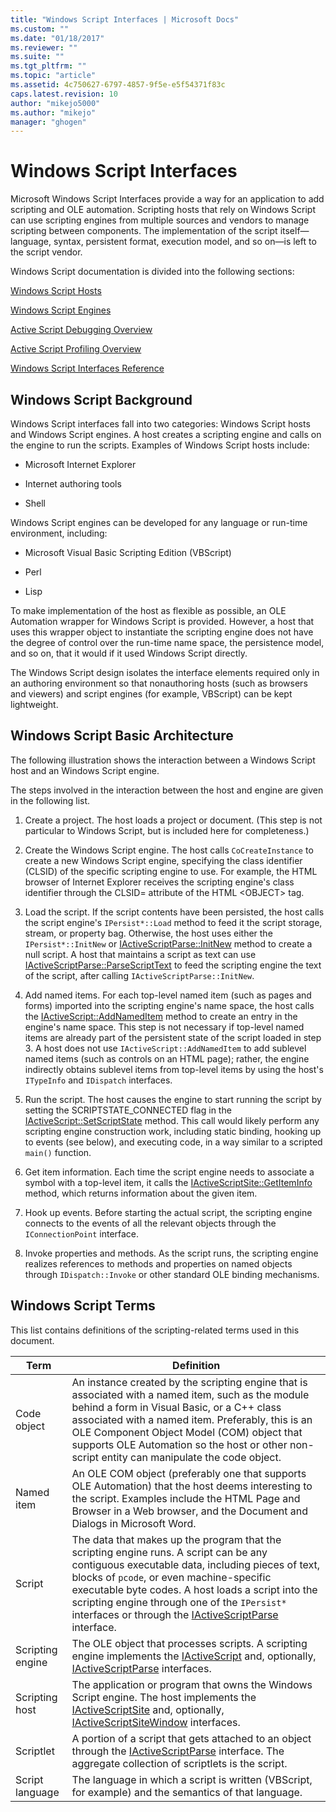```yaml
---
title: "Windows Script Interfaces | Microsoft Docs"
ms.custom: ""
ms.date: "01/18/2017"
ms.reviewer: ""
ms.suite: ""
ms.tgt_pltfrm: ""
ms.topic: "article"
ms.assetid: 4c750627-6797-4857-9f5e-e5f54371f83c
caps.latest.revision: 10
author: "mikejo5000"
ms.author: "mikejo"
manager: "ghogen"
---
```

# Windows Script Interfaces

Microsoft Windows Script Interfaces provide a way for an application to add scripting and OLE automation. Scripting hosts that rely on Windows Script can use scripting engines from multiple sources and vendors to manage scripting between components. The implementation of the script itself—language, syntax, persistent format, execution model, and so on—is left to the script vendor.

Windows Script documentation is divided into the following sections:

[Windows Script Hosts](../winscript/windows-script-hosts.md)

[Windows Script Engines](../winscript/windows-script-engines.md)

[Active Script Debugging Overview](../winscript/active-script-debugging-overview.md)

[Active Script Profiling Overview](../winscript/active-script-profiling-overview.md)

[Windows Script Interfaces Reference](../winscript/reference/windows-script-interfaces-reference.md)

## Windows Script Background

Windows Script interfaces fall into two categories: Windows Script hosts and Windows Script engines. A host creates a scripting engine and calls on the engine to run the scripts. Examples of Windows Script hosts include:

- Microsoft Internet Explorer

- Internet authoring tools

- Shell

Windows Script engines can be developed for any language or run-time environment, including:

- Microsoft Visual Basic Scripting Edition (VBScript)

- Perl

- Lisp

To make implementation of the host as flexible as possible, an OLE Automation wrapper for Windows Script is provided. However, a host that uses this wrapper object to instantiate the scripting engine does not have the degree of control over the run-time name space, the persistence model, and so on, that it would if it used Windows Script directly.

The Windows Script design isolates the interface elements required only in an authoring environment so that nonauthoring hosts (such as browsers and viewers) and script engines (for example, VBScript) can be kept lightweight.

## Windows Script Basic Architecture

The following illustration shows the interaction between a Windows Script host and an Windows Script engine.

The steps involved in the interaction between the host and engine are given in the following list.

1. Create a project. The host loads a project or document. (This step is not particular to Windows Script, but is included here for completeness.)

2. Create the Windows Script engine. The host calls `CoCreateInstance` to create a new Windows Script engine, specifying the class identifier (CLSID) of the specific scripting engine to use. For example, the HTML browser of Internet Explorer receives the scripting engine's class identifier through the CLSID= attribute of the HTML \<OBJECT> tag.

3. Load the script. If the script contents have been persisted, the host calls the script engine's `IPersist*::Load` method to feed it the script storage, stream, or property bag. Otherwise, the host uses either the `IPersist*::InitNew` or [IActiveScriptParse::InitNew](../winscript/reference/iactivescriptparse-initnew.md) method to create a null script. A host that maintains a script as text can use [IActiveScriptParse::ParseScriptText](../winscript/reference/iactivescriptparse-parsescripttext.md) to feed the scripting engine the text of the script, after calling `IActiveScriptParse::InitNew`.

4. Add named items. For each top-level named item (such as pages and forms) imported into the scripting engine's name space, the host calls the [IActiveScript::AddNamedItem](../winscript/reference/iactivescript-addnameditem.md) method to create an entry in the engine's name space. This step is not necessary if top-level named items are already part of the persistent state of the script loaded in step 3. A host does not use `IActiveScript::AddNamedItem` to add sublevel named items (such as controls on an HTML page); rather, the engine indirectly obtains sublevel items from top-level items by using the host's `ITypeInfo` and `IDispatch` interfaces.

5. Run the script. The host causes the engine to start running the script by setting the SCRIPTSTATE_CONNECTED flag in the [IActiveScript::SetScriptState](../winscript/reference/iactivescript-setscriptstate.md) method. This call would likely perform any scripting engine construction work, including static binding, hooking up to events (see below), and executing code, in a way similar to a scripted `main()` function.

6. Get item information. Each time the script engine needs to associate a symbol with a top-level item, it calls the [IActiveScriptSite::GetItemInfo](../winscript/reference/iactivescriptsite-getiteminfo.md) method, which returns information about the given item.

7. Hook up events. Before starting the actual script, the scripting engine connects to the events of all the relevant objects through the `IConnectionPoint` interface.

8. Invoke properties and methods. As the script runs, the scripting engine realizes references to methods and properties on named objects through `IDispatch::Invoke` or other standard OLE binding mechanisms.

## Windows Script Terms

This list contains definitions of the scripting-related terms used in this document.

|Term|Definition|
|----------|----------------|
|Code object|An instance created by the scripting engine that is associated with a named item, such as the module behind a form in Visual Basic, or a C++ class associated with a named item. Preferably, this is an OLE Component Object Model (COM) object that supports OLE Automation so the host or other non-script entity can manipulate the code object.|
|Named item|An OLE COM object (preferably one that supports OLE Automation) that the host deems interesting to the script. Examples include the HTML Page and Browser in a Web browser, and the Document and Dialogs in Microsoft Word.|
|Script|The data that makes up the program that the scripting engine runs. A script can be any contiguous executable data, including pieces of text, blocks of `pcode`, or even machine-specific executable byte codes. A host loads a script into the scripting engine through one of the `IPersist*` interfaces or through the [IActiveScriptParse](../winscript/reference/iactivescriptparse.md) interface.|
|Scripting engine|The OLE object that processes scripts. A scripting engine implements the [IActiveScript](../winscript/reference/iactivescript.md) and, optionally, [IActiveScriptParse](../winscript/reference/iactivescriptparse.md) interfaces.|
|Scripting host|The application or program that owns the Windows Script engine. The host implements the [IActiveScriptSite](../winscript/reference/iactivescriptsite.md) and, optionally, [IActiveScriptSiteWindow](../winscript/reference/iactivescriptsitewindow.md) interfaces.|
|Scriptlet|A portion of a script that gets attached to an object through the [IActiveScriptParse](../winscript/reference/iactivescriptparse.md) interface. The aggregate collection of scriptlets is the script.|
|Script language|The language in which a script is written (VBScript, for example) and the semantics of that language.|